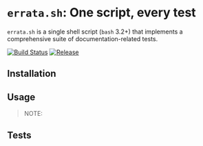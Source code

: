# `errata.sh`: One script, every test

`errata.sh` is a single shell script (`bash` 3.2+) that implements a comprehensive suite of documentation-related tests.

[![Build Status](https://img.shields.io/travis/errata-ai/errata.sh/master.svg?style=flat-square&logo=travis)](https://travis-ci.org/errata-ai/errata.sh) [![Release](https://img.shields.io/github/release/errata-ai/errata.sh.svg?style=flat-square)](https://github.com/errata-ai/errata.sh/releases)

## Installation

## Usage

> NOTE:

## Tests
